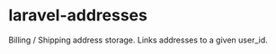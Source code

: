 laravel-addresses
=================

Billing / Shipping address storage. Links addresses to a given user_id.
